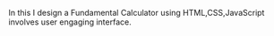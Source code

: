 In this I design a Fundamental Calculator using HTML,CSS,JavaScript involves user engaging interface.
